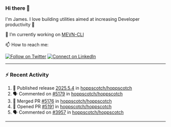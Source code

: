 ### Hi there 👋

I'm James. I love building utilities aimed at increasing Developer productivity :raised_hands: 

🔭 I’m currently working on [MEVN-CLI](https://github.com/madlabsinc/mevn-cli)

📫 How to reach me:

[![Follow on Twitter](https://img.shields.io/badge/--twitter?label=Twitter&logo=Twitter&style=social)](https://twitter.com/james_madhacks) [![Connect on LinkedIn](https://img.shields.io/badge/--linkedin?label=LinkedIn&logo=LinkedIn&style=social)](https://www.linkedin.com/in/jamesgeorge007)

---

### :zap: Recent Activity

<!--START_SECTION:activity-->
1. 🚀 Published release [2025.5.4](https://github.com/hoppscotch/hoppscotch/releases/tag/2025.5.4) in [hoppscotch/hoppscotch](https://github.com/hoppscotch/hoppscotch)
2. 🗣 Commented on [#5179](https://github.com/hoppscotch/hoppscotch/issues/5179#issuecomment-2999457363) in [hoppscotch/hoppscotch](https://github.com/hoppscotch/hoppscotch)
3. 🎉 Merged PR [#5176](https://github.com/hoppscotch/hoppscotch/pull/5176) in [hoppscotch/hoppscotch](https://github.com/hoppscotch/hoppscotch)
4. 💪 Opened PR [#5191](https://github.com/hoppscotch/hoppscotch/pull/5191) in [hoppscotch/hoppscotch](https://github.com/hoppscotch/hoppscotch)
5. 🗣 Commented on [#3957](https://github.com/hoppscotch/hoppscotch/issues/3957#issuecomment-2990131749) in [hoppscotch/hoppscotch](https://github.com/hoppscotch/hoppscotch)
<!--END_SECTION:activity-->

---

<!--
**jamesgeorge007/jamesgeorge007** is a ✨ _special_ ✨ repository because its `README.md` (this file) appears on your GitHub profile.

Here are some ideas to get you started:

- 🌱 I’m currently learning ...
- 👯 I’m looking to collaborate on ...
- 🤔 I’m looking for help with ...
- 💬 Ask me about ...
- 😄 Pronouns: ...
- ⚡ Fun fact: ...
-->
